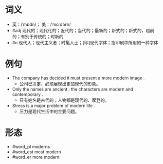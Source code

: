 # 词义
- 英：/ˈmɒdn/； 美：/ˈmɑːdərn/
- #adj 现代的；现代化的；近代的；当代的；最新的；新式的；新式的，超前的；有别于传统的；时新的
- #n 现代人；现代主义者；时髦人士；[印]现代字体；指印刷中所用的一种字体
# 例句
- The company has decided it must present a more modern image .
	- 公司已决定，必须展现出更加现代的形象。
- Only the names are ancient ; the characters are modern and contemporary .
	- 只有姓名是古代的；人物都是现代的、摩登的。
- Stress is a major problem of modern life .
	- 压力是现代生活中的主要问题。
# 形态
- #word_pl moderns
- #word_est most modern
- #word_er more modern

